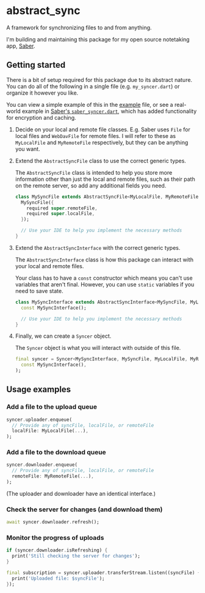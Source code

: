 # abstract_sync

A framework for synchronizing files to and from anything.

I'm building and maintaining this package for my open source notetaking app,
[Saber](https://github.com/saber-notes/saber).

## Getting started

There is a bit of setup required for this package due to its abstract nature.
You can do all of the following in a single file (e.g. `my_syncer.dart`)
or organize it however you like.

You can view a simple example of this in the
[example](example/main.dart) file,
or see a real-world example in
[Saber's `saber_syncer.dart`](https://github.com/saber-notes/saber/blob/main/lib/data/nextcloud/saber_syncer.dart),
which has added functionality for encryption and caching.

1. Decide on your local and remote file classes.
   E.g. Saber uses `File` for local files and `WebDavFile` for remote files.
   I will refer to these as `MyLocalFile` and `MyRemoteFile` respectively,
   but they can be anything you want.

2. Extend the `AbstractSyncFile` class to use the correct generic types.

   The `AbstractSyncFile` class is intended to help you store more information
   other than just the local and remote files,
   such as their path on the remote server, so add any additional fields you need.

   ```dart
   class MySyncFile extends AbstractSyncFile<MyLocalFile, MyRemoteFile> {
     MySyncFile({
       required super.remoteFile,
       required super.localFile,
     });

     // Use your IDE to help you implement the necessary methods
   }
   ```

3. Extend the `AbstractSyncInterface` with the correct generic types.

   The `AbstractSyncInterface` class is how this package can interact with
   your local and remote files.

   Your class has to have a `const` constructor which means you can't use
   variables that aren't final. However, you can use `static` variables
   if you need to save state.

   ```dart
   class MySyncInterface extends AbstractSyncInterface<MySyncFile, MyLocalFile, MyRemoteFile> {
     const MySyncInterface();

     // Use your IDE to help you implement the necessary methods
   }
   ```

4. Finally, we can create a `Syncer` object.

   The `Syncer` object is what you will interact with outside of this file.

   ```dart
   final syncer = Syncer<MySyncInterface, MySyncFile, MyLocalFile, MyRemoteFile>(
     const MySyncInterface(),
   );
   ```

## Usage examples

### Add a file to the upload queue
```dart
syncer.uploader.enqueue(
  // Provide any of syncFile, localFile, or remoteFile
  localFile: MyLocalFile(...),
);
```

### Add a file to the download queue
```dart
syncer.downloader.enqueue(
  // Provide any of syncFile, localFile, or remoteFile
  remoteFile: MyRemoteFile(...),
);
```

(The uploader and downloader have an identical interface.)

### Check the server for changes (and download them)
```dart
await syncer.downloader.refresh();
```

### Monitor the progress of uploads

```dart
if (syncer.downloader.isRefreshing) {
  print('Still checking the server for changes');
}

final subscription = syncer.uploader.transferStream.listen((syncFile) {
  print('Uploaded file: $syncFile');
});
